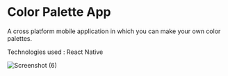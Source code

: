 # Color Palette App

A cross platform mobile application in which you can make your own color palettes.

Technologies used : React Native 


![Screenshot (6)](https://user-images.githubusercontent.com/61664827/137032706-f1944283-df12-4b0d-8f04-76b1ca09399b.png)
